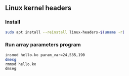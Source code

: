 ## Linux kernel headers
### Install
```bash
sudo apt install --reinstall linux-headers-$(uname -r)
```

### Run array parameters program
```bash
insmod hello.ko param_var=24,535,190
dmesg
rmmod hello.ko
dmseg
```